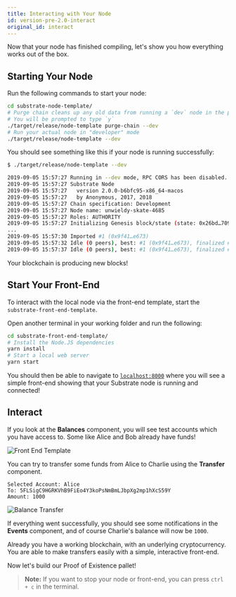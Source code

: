 ```yaml
---
title: Interacting with Your Node
id: version-pre-2.0-interact
original_id: interact
---
```


Now that your node has finished compiling, let's show you how everything works out of the box.

## Starting Your Node

Run the following commands to start your node:

```bash
cd substrate-node-template/
# Purge chain cleans up any old data from running a `dev` node in the past
# You will be prompted to type `y`
./target/release/node-template purge-chain --dev
# Run your actual node in "developer" mode
./target/release/node-template --dev
```

You should see something like this if your node is running successfully:

```bash
$ ./target/release/node-template --dev

2019-09-05 15:57:27 Running in --dev mode, RPC CORS has been disabled.
2019-09-05 15:57:27 Substrate Node
2019-09-05 15:57:27   version 2.0.0-b6bfc95-x86_64-macos
2019-09-05 15:57:27   by Anonymous, 2017, 2018
2019-09-05 15:57:27 Chain specification: Development
2019-09-05 15:57:27 Node name: unwieldy-skate-4685
2019-09-05 15:57:27 Roles: AUTHORITY
2019-09-05 15:57:27 Initializing Genesis block/state (state: 0x26bd…7093, header-hash: 0xbf06…58a9)
...
2019-09-05 15:57:30 Imported #1 (0x9f41…e673)
2019-09-05 15:57:32 Idle (0 peers), best: #1 (0x9f41…e673), finalized #1 (0x9f41…e673), ⬇ 0 ⬆ 0
2019-09-05 15:57:37 Idle (0 peers), best: #1 (0x9f41…e673), finalized #1 (0x9f41…e673), ⬇ 0 ⬆ 0
```

Your blockchain is producing new blocks!

## Start Your Front-End

To interact with the local node via the front-end template, start the
`substrate-front-end-template`.

Open another terminal in your working folder and run the following:

```bash
cd substrate-front-end-template/
# Install the Node.JS dependencies
yarn install
# Start a local web server
yarn start
```

You should then be able to navigate to [`localhost:8000`](http://localhost:8000/) where you will see
a simple front-end showing that your Substrate node is running and connected!

## Interact

If you look at the **Balances** component, you will see test accounts which you have access to. Some
like Alice and Bob already have funds!

![Front End Template](assets/front-end-template.png)

You can try to transfer some funds from Alice to Charlie using the **Transfer** component.

```
Selected Account: Alice
To: 5FLSigC9HGRKVhB9FiEo4Y3koPsNmBmLJbpXg2mp1hXcS59Y
Amount: 1000
```

![Balance Transfer](assets/front-end-template-balance-transfer.png)

If everything went successfully, you should see some notifications in the **Events** component, and
of course Charlie's balance will now be `1000`.

Already you have a working blockchain, with an underlying cryptocurrency. You are able to make
transfers easily with a simple, interactive front-end.

Now let's build our Proof of Existence pallet!

> **Note:** If you want to stop your node or front-end, you can press `ctrl + c` in the terminal.
